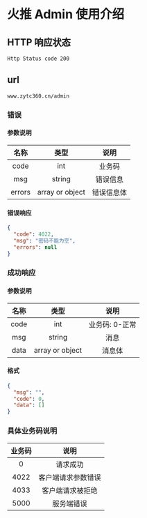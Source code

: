 # 火推 Admin 使用介绍

## HTTP 响应状态

`Http Status code 200`

## url

`www.zytc360.cn/admin`

### 错误

#### 参数说明

|  名称  |      类型       |    说明    |
| :----: | :-------------: | :--------: |
|  code  |       int       |   业务码   |
|  msg   |     string      |  错误信息  |
| errors | array or object | 错误信息体 |

#### 错误响应

```json
{
  "code": 4022,
  "msg": "密码不能为空",
  "errors": null
}
```

### 成功响应

#### 参数说明

| 名称 |      类型       |      说明      |
| :--: | :-------------: | :------------: |
| code |       int       | 业务码: 0-正常 |
| msg  |     string      |      消息      |
| data | array or object |     消息体     |

#### 格式

```json
{
  "msg": "",
  "code": 0,
  "data": []
}
```

### 具体业务码说明

| 业务码 |        说明        |
| :----: | :----------------: |
|   0    |      请求成功      |
|  4022  | 客户端请求参数错误 |
|  4033  |  客户端请求被拒绝  |
|  5000  |     服务端错误     |
